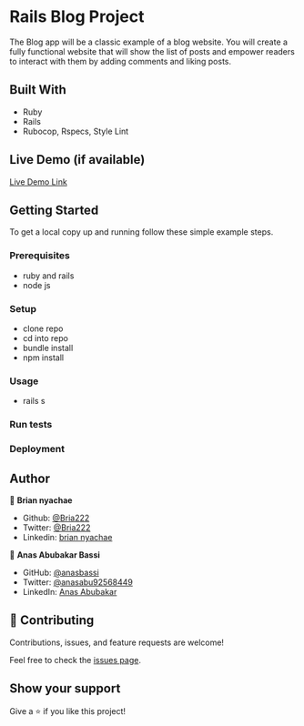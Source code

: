 # Rails Blog Project

The Blog app will be a classic example of a blog website. You will create a fully functional website that will show the list of posts and empower readers to interact with them by adding comments and liking posts.

## Built With

- Ruby
- Rails
- Rubocop, Rspecs, Style Lint

## Live Demo (if available)

[Live Demo Link]()

## Getting Started

To get a local copy up and running follow these simple example steps.

### Prerequisites

- ruby and rails
- node js

### Setup

- clone repo
- cd into repo
- bundle install
- npm install

### Usage

- rails s

### Run tests

### Deployment

## Author

👤 **Brian nyachae**

- Github: [@Bria222](https://github.com/Bria222)
- Twitter: [@Bria222](https://twitter.com/briannyachae9)
- Linkedin: [brian nyachae](https://www.linkedin.com/in/brian-nyachae)

👤 **Anas Abubakar Bassi**

- GitHub: [@anasbassi](https://github.com/anasbassi)
- Twitter: [@anasabu92568449](https://twitter.com/anasabu92568449)
- LinkedIn: [Anas Abubakar](https://www.linkedin.com/in/anas-abubakar-bassi/)

## 🤝 Contributing

Contributions, issues, and feature requests are welcome!

Feel free to check the [issues page](../../issues/).

## Show your support

Give a ⭐️ if you like this project!